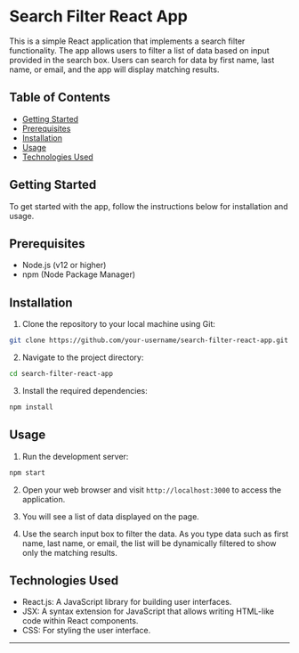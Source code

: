 # Search Filter React App

This is a simple React application that implements a search filter functionality. The app allows users to filter a list of data based on input provided in the search box. Users can search for data by first name, last name, or email, and the app will display matching results.

## Table of Contents

- [Getting Started](#getting-started)
- [Prerequisites](#prerequisites)
- [Installation](#installation)
- [Usage](#usage)
- [Technologies Used](#technologies-used)

## Getting Started

To get started with the app, follow the instructions below for installation and usage.

## Prerequisites

- Node.js (v12 or higher)
- npm (Node Package Manager)

## Installation

1. Clone the repository to your local machine using Git:

```bash
git clone https://github.com/your-username/search-filter-react-app.git
```

2. Navigate to the project directory:

```bash
cd search-filter-react-app
```

3. Install the required dependencies:

```bash
npm install
```

## Usage

1. Run the development server:

```bash
npm start
```

2. Open your web browser and visit `http://localhost:3000` to access the application.

3. You will see a list of data displayed on the page.

4. Use the search input box to filter the data. As you type data such as first name, last name, or email, the list will be dynamically filtered to show only the matching results.

## Technologies Used

- React.js: A JavaScript library for building user interfaces.
- JSX: A syntax extension for JavaScript that allows writing HTML-like code within React components.
- CSS: For styling the user interface.

---
